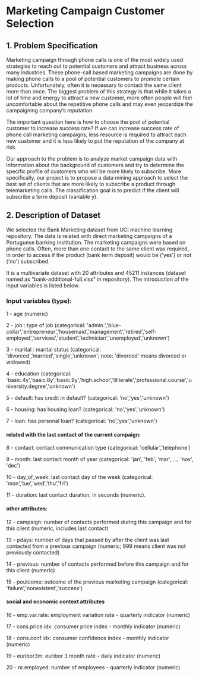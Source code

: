 # Marketing Campaign Customer Selection
## 1. Problem Specification
Marketing campaign through phone calls is one of the most widely used strategies to reach out to potential customers and attract business across many industries. These phone-call based marketing campaigns are done by making phone calls to a pool of potential customers to promote certain products. Unfortunately, often it is necessary to contact the same client more than once. The biggest problem of this strategy is that while it takes a lot of time and energy to attract a new customer, more often people will feel uncomfortable about the repetitive phone calls and may even jeopardize the campaigning company’s reputation. 

The important question here is how to choose the pool of potential customer to increase success rate? If we can increase success rate of phone call marketing campaigns, less resource is required to attract each new customer and it is less likely to put the reputation of the company at risk. 
 
Our approach to the problem is to analyze market campaign data with information about the background of customers and try to determine the specific profile of customers who will be more likely to subscribe. More specifically, our project is to propose a data mining approach to select the best set of clients that are more likely to subscribe a product through telemarketing calls. The classification goal is to predict if the client will subscribe a term deposit (variable y).

## 2. Description of Dataset
We selected the Bank Marketing dataset from UCI machine learning repository. The data is related with direct marketing campaigns of a Portuguese banking institution. The marketing campaigns were based on phone calls. Often, more than one contact to the same client was required, in order to access if the product (bank term deposit) would be ('yes') or not ('no') subscribed.

It is a multivariate dataset with 20 attributes and 45211 instances (dataset named as "bank-additional-full.xlsx" in  repository). The introduction of the input variables is listed below.

### Input variables (type):
1 - age (numeric)

2 - job : type of job (categorical: 'admin.','blue-collar','entrepreneur','housemaid','management','retired','self-employed','services','student','technician','unemployed','unknown')

3 - marital : marital status (categorical: 'divorced','married','single','unknown'; note: 'divorced' means divorced or widowed)

4 - education (categorical: 'basic.4y','basic.6y','basic.9y','high.school','illiterate','professional.course','university.degree','unknown')

5 - default: has credit in default? (categorical: 'no','yes','unknown')

6 - housing: has housing loan? (categorical: 'no','yes','unknown')

7 - loan: has personal loan? (categorical: 'no','yes','unknown')

#### related with the last contact of the current campaign:
8 - contact: contact communication type (categorical: 'cellular','telephone')

9 - month: last contact month of year (categorical: 'jan', 'feb', 'mar', ..., 'nov', 'dec')

10 - day_of_week: last contact day of the week (categorical: 'mon','tue','wed','thu','fri')

11 - duration: last contact duration, in seconds (numeric). 
#### other attributes:
12 - campaign: number of contacts performed during this campaign and for this client (numeric, includes last contact)

13 - pdays: number of days that passed by after the client was last contacted from a previous campaign (numeric; 999 means client was not previously contacted)

14 - previous: number of contacts performed before this campaign and for this client (numeric)

15 - poutcome: outcome of the previous marketing campaign (categorical: 'failure','nonexistent','success')
#### social and economic context attributes
16 - emp.var.rate: employment variation rate - quarterly indicator (numeric)

17 - cons.price.idx: consumer price index - monthly indicator (numeric)

18 - cons.conf.idx: consumer confidence index - monthly indicator (numeric)

19 - euribor3m: euribor 3 month rate - daily indicator (numeric)

20 - nr.employed: number of employees - quarterly indicator (numeric)
